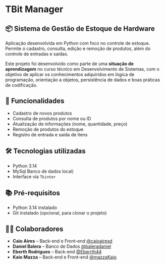 #  TBit Manager
## 📦 Sistema de Gestão de Estoque de Hardware

Aplicação desenvolvida em Python com foco no controle de estoque. Permite o cadastro, consulta, edição e remoção de produtos, além do controle de entradas e saídas.  

Este projeto foi desenvolvido como parte de uma **situação de aprendizagem** no curso técnico em Desenvolvimento de Sistemas, com o objetivo de aplicar os conhecimentos adquiridos em lógica de programação, orientação a objetos, persistência de dados e boas práticas de codificação.

## 🚀 Funcionalidades

- Cadastro de novos produtos
- Consulta de produtos por nome ou ID
- Atualização de informações (nome, quantidade, preço)
- Remoção de produtos do estoque
- Registro de entrada e saída de itens


## 🛠️ Tecnologias utilizadas

- Python 3.14
- MySql Banco de dados local)
- Interface via `Tkinter`

## 📚 Pré-requisitos

- Python 3.14 instalado
- Git instalado (opcional, para clonar o projeto)

## 👨‍💻 Colaboradores

- **Caio Aires** – Back-end e Front-end [@caioairesd](https://github.com/caioairesd)
- **Daniel Balera** – Banco de Dados [@baleradaniel](https://github.com/baleradaniel)
- **Eberth Rodrigues** – Back-end [@Eberrth44](https://github.com/Eberrth44)
- **Kaio Mazza** – Back-end e Front-end [@mazzaKaio](https://github.com/mazzaKaio)
